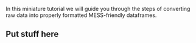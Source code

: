 In this miniature tutorial we will guide you through the steps of converting
raw data into properly formatted MESS-friendly dataframes.

## Put stuff here
